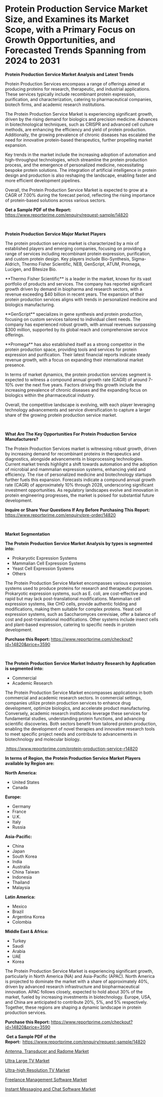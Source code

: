 <p><h1>Protein Production Service Market Size, and Examines its Market Scope, with a Primary Focus on Growth Opportunities, and Forecasted Trends Spanning from 2024 to 2031</h1></p><p><strong>Protein Production Service Market Analysis and Latest Trends</strong></p>
<p><p>Protein Production Services encompass a range of offerings aimed at producing proteins for research, therapeutic, and industrial applications. These services typically include recombinant protein expression, purification, and characterization, catering to pharmaceutical companies, biotech firms, and academic research institutions. </p><p>The Protein Production Service Market is experiencing significant growth, driven by the rising demand for biologics and precision medicine. Advances in biotechnological techniques, such as CRISPR and advanced cell culture methods, are enhancing the efficiency and yield of protein production. Additionally, the growing prevalence of chronic diseases has escalated the need for innovative protein-based therapeutics, further propelling market expansion. </p><p>Key trends in the market include the increasing adoption of automation and high-throughput technologies, which streamline the protein production process, and the emergence of personalized medicine, necessitating bespoke protein solutions. The integration of artificial intelligence in protein design and production is also reshaping the landscape, enabling faster and more efficient development pipelines. </p><p>Overall, the Protein Production Service Market is expected to grow at a CAGR of 7.00% during the forecast period, reflecting the rising importance of protein-based solutions across various sectors.</p></p>
<p><strong>Get a Sample PDF of the Report:&nbsp;</strong> <a href="https://www.reportprime.com/enquiry/request-sample/14820?utm_campaign=950&utm_medium=2&utm_source=Github&utm_content=ia&utm_term=29112024&utm_id=protein-production-service">https://www.reportprime.com/enquiry/request-sample/14820</a></p>
<p>&nbsp;</p>
<p><strong>Protein Production Service Major Market Players</strong></p>
<p><p>The protein production service market is characterized by a mix of established players and emerging companies, focusing on providing a range of services including recombinant protein expression, purification, and custom protein design. Key players include Bio-Synthesis, Sigma-Aldrich, Thermo Fisher Scientific, NEB, GenScript, ATUM, Promega, Lucigen, and Bitesize Bio.</p><p>**Thermo Fisher Scientific** is a leader in the market, known for its vast portfolio of products and services. The company has reported significant growth driven by demand in biopharma and research sectors, with a revenue exceeding $40 billion in recent years. The expansion of their protein production services aligns with trends in personalized medicine and biologics manufacturing.</p><p>**GenScript** specializes in gene synthesis and protein production, focusing on custom services tailored to individual client needs. The company has experienced robust growth, with annual revenues surpassing $300 million, supported by its global reach and comprehensive service offerings.</p><p>**Promega** has also established itself as a strong competitor in the protein production space, providing tools and services for protein expression and purification. Their latest financial reports indicate steady revenue growth, with a focus on expanding their international market presence.</p><p>In terms of market dynamics, the protein production services segment is expected to witness a compound annual growth rate (CAGR) of around 7-10% over the next five years. Factors driving this growth include the increasing prevalence of chronic diseases and the expanding focus on biologics within the pharmaceutical industry.</p><p>Overall, the competitive landscape is evolving, with each player leveraging technology advancements and service diversification to capture a larger share of the growing protein production service market.</p></p>
<p>&nbsp;</p>
<p><strong>What Are The Key Opportunities For Protein Production Service Manufacturers?</strong></p>
<p><p>The Protein Production Services market is witnessing robust growth, driven by increasing demand for recombinant proteins in therapeutics and diagnostics, alongside advancements in bioprocessing technologies. Current market trends highlight a shift towards automation and the adoption of microbial and mammalian expression systems, enhancing yield and efficiency. The rise of personalized medicine and biotechnology startups further fuels this expansion. Forecasts indicate a compound annual growth rate (CAGR) of approximately 10% through 2028, underscoring significant investment opportunities. As regulatory landscapes evolve and innovation in protein engineering progresses, the market is poised for substantial future development.</p></p>
<p><strong>Inquire or Share Your Questions If Any Before Purchasing This Report:</strong> <a href="https://www.reportprime.com/enquiry/pre-order/14820?utm_campaign=950&utm_medium=2&utm_source=Github&utm_content=ia&utm_term=29112024&utm_id=protein-production-service">https://www.reportprime.com/enquiry/pre-order/14820</a></p>
<p>&nbsp;</p>
<p><strong>Market Segmentation</strong></p>
<p><strong>The Protein Production Service Market Analysis by types is segmented into:</strong></p>
<p><ul><li>Prokaryotic Expression Systems</li><li>Mammalian Cell Expression Systems</li><li>Yeast Cell Expression Systems</li><li>Others</li></ul></p>
<p><p>The Protein Production Service Market encompasses various expression systems used to produce proteins for research and therapeutic purposes. Prokaryotic expression systems, such as E. coli, are cost-effective and rapid but may lack post-translational modifications. Mammalian cell expression systems, like CHO cells, provide authentic folding and modifications, making them suitable for complex proteins. Yeast cell expression systems, such as Saccharomyces cerevisiae, offer a balance of cost and post-translational modifications. Other systems include insect cells and plant-based expression, catering to specific needs in protein development.</p></p>
<p><strong>Purchase this Report:&nbsp;</strong><a href="https://www.reportprime.com/checkout?id=14820&price=3590&utm_campaign=950&utm_medium=2&utm_source=Github&utm_content=ia&utm_term=29112024&utm_id=protein-production-service">https://www.reportprime.com/checkout?id=14820&price=3590</a></p>
<p>&nbsp;</p>
<p><strong>The Protein Production Service Market Industry Research by Application is segmented into:</strong></p>
<p><ul><li>Commercial</li><li>Academic Research</li></ul></p>
<p><p>The Protein Production Service Market encompasses applications in both commercial and academic research sectors. In commercial settings, companies utilize protein production services to enhance drug development, optimize biologics, and accelerate product manufacturing. Conversely, academic research institutions leverage these services for fundamental studies, understanding protein functions, and advancing scientific discoveries. Both sectors benefit from tailored protein production, enabling the development of novel therapies and innovative research tools to meet specific project needs and contribute to advancements in biotechnology and molecular biology.</p></p>
<p><a href="https://www.reportprime.com/protein-production-service-r14820?utm_campaign=950&utm_medium=2&utm_source=Github&utm_content=ia&utm_term=29112024&utm_id=protein-production-service">&nbsp;https://www.reportprime.com/protein-production-service-r14820</a></p>
<p><strong>In terms of Region, the Protein Production Service Market Players available by Region are:</strong></p>
<p>
    <p> <strong> North America: </strong>
        <ul>
            <li>United States</li>
            <li>Canada</li>
        </ul>
        </p> 
    <p> <strong> Europe: </strong>
        <ul>
            <li>Germany</li>
            <li>France</li>
            <li>U.K.</li>
            <li>Italy</li>
            <li>Russia</li>
        </ul>
        </p> 
    <p> <strong> Asia-Pacific: </strong>
        <ul>
            <li>China</li>
            <li>Japan</li>
            <li>South Korea</li>
            <li>India</li>
            <li>Australia</li>
            <li>China Taiwan</li>
            <li>Indonesia</li>
            <li>Thailand</li>
            <li>Malaysia</li>
        </ul>
        </p> 
    <p> <strong> Latin America: </strong>
        <ul>
            <li>Mexico</li>
            <li>Brazil</li>
            <li>Argentina Korea</li>
            <li>Colombia</li>
        </ul>
        </p> 
    <p> <strong> Middle East & Africa: </strong>
        <ul>
            <li>Turkey</li>
            <li>Saudi</li>
            <li>Arabia</li>
            <li>UAE</li>
            <li>Korea</li>
        </ul>
    </p>
    </p>
<p><p>The Protein Production Service Market is experiencing significant growth, particularly in North America (NA) and Asia-Pacific (APAC). North America is projected to dominate the market with a share of approximately 40%, driven by advanced research infrastructure and biopharmaceutical innovation. APAC follows closely, expected to hold about 30% of the market, fueled by increasing investments in biotechnology. Europe, USA, and China are anticipated to contribute 20%, 5%, and 5% respectively. Together, these regions are shaping a dynamic landscape in protein production services.</p></p>
<p><strong>Purchase this Report: </strong><a href="https://www.reportprime.com/checkout?id=14820&price=3590&utm_campaign=950&utm_medium=2&utm_source=Github&utm_content=ia&utm_term=29112024&utm_id=protein-production-service">https://www.reportprime.com/checkout?id=14820&price=3590</a></p>
<p>&nbsp;<strong>Get a Sample PDF of the Report:&nbsp;&nbsp;</strong><a href="https://www.reportprime.com/enquiry/request-sample/14820?utm_campaign=950&utm_medium=2&utm_source=Github&utm_content=ia&utm_term=29112024&utm_id=protein-production-service">https://www.reportprime.com/enquiry/request-sample/14820</a></p>
<p><strong></strong></p>
<p><p><a href="https://www.linkedin.com/pulse/antenna-transducer-radome-market-growth-segmentation-regional-53lff?utm_campaign=950&utm_medium=2&utm_source=Github&utm_content=ia&utm_term=29112024&utm_id=protein-production-service">Antenna, Transducer and Radome Market</a></p><p><a href="https://issuu.com/reportprime-2/docs/ultra-large-tv-market-size-2030.pptx?utm_campaign=950&utm_medium=2&utm_source=Github&utm_content=ia&utm_term=29112024&utm_id=protein-production-service">Ultra Large TV Market</a></p><p><a href="https://issuu.com/reportprime-2/docs/ultra-high-resolution-tv-market-size-2030.pptx?utm_campaign=950&utm_medium=2&utm_source=Github&utm_content=ia&utm_term=29112024&utm_id=protein-production-service">Ultra-high Resolution TV Market</a></p><p><a href="https://github.com/XavierTyler76/Market-Research-Report-List-1/blob/main/freelance-management-software-market.md?utm_campaign=950&utm_medium=2&utm_source=Github&utm_content=ia&utm_term=29112024&utm_id=protein-production-service">Freelance Management Software Market</a></p><p><a href="https://github.com/OlenFleming68/Market-Research-Report-List-1/blob/main/instant-messaging-and-chat-software-market.md?utm_campaign=950&utm_medium=2&utm_source=Github&utm_content=ia&utm_term=29112024&utm_id=protein-production-service">Instant Messaging and Chat Software Market</a></p></p>